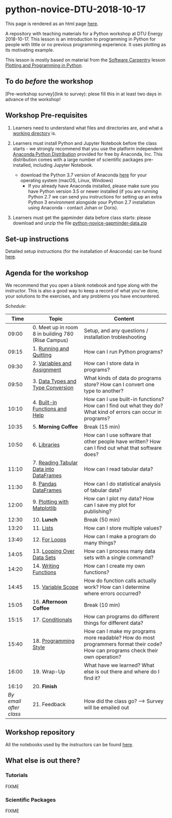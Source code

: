 # python-novice-DTU-2018-10-17

This page is rendered as an html page [here](https://hjelmj.github.io/python-novice-DTU-2018-10-17/).

A repository with teaching materials for a Python workshop at DTU Energy 2018-10-17. This lesson is an introduction to programming in Python
for people with little or no previous programming experience. It uses plotting as its motivating example.
 
This lesson is mostly based on material from the [Software Carpentry](https://software-carpentry.org/) lesson [Plotting and Programming in Python](https://swcarpentry.github.io/python-novice-gapminder/).


## To do *before* the workshop
[Pre-workshop survey](link to survey): plese fill this in at least two days in advance of the workshop!


## Workshop Pre-requisites

1. Learners need to understand what files and directories are, and what a [working directory](https://en.wikipedia.org/wiki/Working_directory) is.

2. Learners must install Python and Jupyter Notebook before the class starts - we strongly recommend that you use the platform independent [Anaconda Python Distribution](https://www.anaconda.com/distribution/) provided for free by Anaconda, Inc. This distribution comes with a large number of scientific packages pre-installed, including Jupyter Notebook.

	* download the Python 3.7 version of Anaconda [here](https://www.anaconda.com/download/) for your operating system (macOS, Linux, Windows)
        * If you already have Anaconda installed, please make sure you have Python version 3.5 or newer installed (if you are running Python 2.7 we can send you instructions for setting up an extra Python 3 environment alongside your Python 2.7 installation using Anaconda - contact Johan or Doris).

3. Learners must get the gapminder data before class starts: please download and unzip the file [python-novice-gapminder-data.zip](https://files.dtu.dk/u/4iVV-a8lVf_wJVX4/python-novice-gapminder-data.zip?l)


## Set-up instructions 

Detailed setup instructions (for the installation of Anaconda) can be found [here](https://swcarpentry.github.io/python-novice-gapminder/setup/).


## Agenda for the workshop
We recommend that you open a blank notebook and type along with the instructor. 
This is also a good way to keep a record of what you've done, your solutions to the exercises, and any problems you have encountered.

*Schedule:*

| Time | Topic | Content |
|-------------------------------------------------|--------------------------------------------------------------------------------------------------------------------------------|------------------------------------------------------------------------------------------------------------------------------------|
| 09:00 | 0. Meet up in room 8 in building 780 (Risø Campus)	 | Setup, and any questions / installation trobleshooting |
| 09:15 | 1. [Running and Quitting](https://swcarpentry.github.io/python-novice-gapminder/01-run-quit/index.html)	 | How can I run Python programs? |
| 09:30 | 2. [Variables and Assignment](https://swcarpentry.github.io/python-novice-gapminder/02-variables/index.html) | How can I store data in programs? |
| 09:50 | 3. [Data Types and Type Conversion](https://swcarpentry.github.io/python-novice-gapminder/03-types-conversion/index.html)	 | What kinds of data do programs store?   How can I convert one type to another? |
| 10:10 | 4. [Built-in Functions and Help](https://swcarpentry.github.io/python-novice-gapminder/04-built-in/index.html) | How can I use built-in functions?   How can I find out what they do?   What kind of errors can occur in programs? |
| 10:35 | 5. **Morning Coffee**	 | Break (15 min) |
| 10:50 | 6. [Libraries](https://swcarpentry.github.io/python-novice-gapminder/06-libraries/index.html) | How can I use software that other people have written?   How can I find out what that software does? |
| 11:10 | 7. [Reading Tabular Data into DataFrames](https://swcarpentry.github.io/python-novice-gapminder/07-reading-tabular/index.html) | How can I read tabular data? |
| 11:30 | 8. [Pandas DataFrames](https://swcarpentry.github.io/python-novice-gapminder/08-data-frames/index.html) | How can I do statistical analysis of tabular data? |
| 12:00 | 9. [Plotting with Matplotlib](https://swcarpentry.github.io/python-novice-gapminder/09-plotting/index.html) | How can I plot my data?   How can I save my plot for publishing? |
| 12:30 | 10. **Lunch**	 | Break (50 min) |
| 13:20 | 11. [Lists](https://swcarpentry.github.io/python-novice-gapminder/11-lists/index.html) | How can I store multiple values? |
| 13:40 | 12. [For Loops](https://swcarpentry.github.io/python-novice-gapminder/12-for-loops/index.html)	 | How can I make a program do many things? |
| 14:05 | 13. [Looping Over Data Sets](https://swcarpentry.github.io/python-novice-gapminder/13-looping-data-sets/index.html)		  | How can I process many data sets with a single command? |
| 14:20 | 14. [Writing Functions](https://swcarpentry.github.io/python-novice-gapminder/14-writing-functions/index.html) | How can I create my own functions? |
| 14:45 | 15. [Variable Scope](https://swcarpentry.github.io/python-novice-gapminder/15-scope/index.html)	 | How do function calls actually work? How can I determine where errors occurred? |
| 15:05 | 16. **Afternoon Coffee** | Break (10 min) |
| 15:15 | 17. [Conditionals](https://swcarpentry.github.io/python-novice-gapminder/17-conditionals/index.html)	 | How can programs do different things for different data? |
| 15:40 | 18. [Programming Style](https://swcarpentry.github.io/python-novice-gapminder/18-style/index.html)	 | How can I make my programs more readable?   How do most programmers format their code? How can programs check their own operation? |
| 16:00 | 19. Wrap-Up	 | What have we learned?   What else is out there and where do I find it? |
| 16:10 | 20. **Finish** |  |
| *By email after class* | 21. Feedback | How did the class go? --> Survey will be emailed out |

 
## Workshop repository

All the notebooks used by the instructors can be found [here](https://github.com/hjelmj/python-novice-DTU-2018-10-17).

## What else is out there?

### Tutorials

FIXME

### Scientific Packages

FIXME
